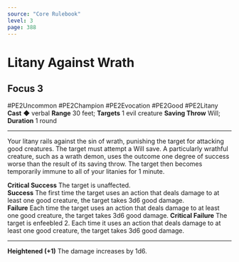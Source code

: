 ```yaml
---
source: "Core Rulebook"
level: 3
page: 388
---
```


# Litany Against Wrath
## Focus 3
#PE2Uncommon #PE2Champion #PE2Evocation #PE2Good #PE2Litany 
**Cast** ◆ verbal
**Range** 30 feet; **Targets** 1 evil creature
**Saving Throw** Will; **Duration** 1 round

-----
Your litany rails against the sin of wrath, punishing the target for attacking good creatures. The target must attempt a Will save. A particularly wrathful creature, such as a wrath demon, uses the outcome one degree of success worse than the result of its saving throw. The target then becomes temporarily immune to all of your litanies for 1 minute.

**Critical Success** The target is unaffected.  
**Success** The first time the target uses an action that deals damage to at least one good creature, the target takes 3d6 good damage.  
**Failure** Each time the target uses an action that deals damage to at least one good creature, the target takes 3d6 good damage. 
**Critical Failure** The target is enfeebled 2. Each time it uses an action that deals damage to at least one good creature, the target takes 3d6 good damage.  

---
**Heightened (+1)** The damage increases by 1d6.